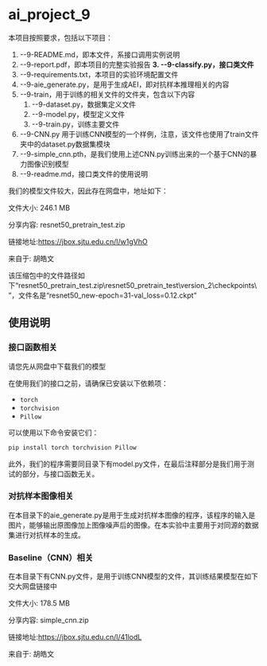 # ai_project_9

本项目按照要求，包括以下项目：

1. --9-README.md，即本文件，系接口调用实例说明
2. --9-report.pdf，即本项目的完整实验报告
   **3. --9-classify.py，接口类文件**
3. --9-requirements.txt，本项目的实验环境配置文件
4. --9-aie_generate.py，是用于生成AEI，即对抗样本推理相关的内容
5. --9-train，用于训练的相关文件的文件夹，包含以下内容
   1. --9-dataset.py，数据集定义文件
   2. --9-model.py，模型定义文件
   3. --9-train.py，训练主要文件
6. --9-CNN.py 用于训练CNN模型的一个样例，注意，该文件也使用了train文件夹中的dataset.py数据集模块
7. --9-simple_cnn.pth，是我们使用上述CNN.py训练出来的一个基于CNN的暴力图像识别模型
8. --9-readme.md，接口类文件的使用说明

我们的模型文件较大，因此存在网盘中，地址如下：

文件大小: 246.1 MB

分享内容: resnet50_pretrain_test.zip 

链接地址:https://jbox.sjtu.edu.cn/l/w1gVhO   

来自于: 胡皓文  

该压缩包中的文件路径如下“resnet50_pretrain_test.zip\resnet50_pretrain_test\version_2\checkpoints\”，文件名是“resnet50_new-epoch=31-val_loss=0.12.ckpt”

## 使用说明

### 接口函数相关

请您先从网盘中下载我们的模型

在使用我们的接口之前，请确保已安装以下依赖项：

- `torch`
- `torchvision`
- `Pillow`

可以使用以下命令安装它们：

```bash
pip install torch torchvision Pillow
```

此外，我们的程序需要同目录下有model.py文件，在最后注释部分是我们用于测试的部分，与接口函数无关。

### 对抗样本图像相关

在本目录下的aie_generate.py是用于生成对抗样本图像的程序，该程序的输入是图片，能够输出原图像加上图像噪声后的图像。在本实验中主要用于对同源的数据集进行对抗样本的生成。

### Baseline（CNN）相关

在本目录下有CNN.py文件，是用于训练CNN模型的文件，其训练结果模型在如下交大网盘链接中

文件大小: 178.5 MB

分享内容: simple_cnn.zip 

链接地址:https://jbox.sjtu.edu.cn/l/41lodL   

来自于: 胡皓文  

